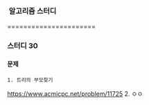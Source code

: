 ###  알고리즘 스터디
======================
### 스터디 30
#### 문제
	1. 트리의 부모찾기
  https://www.acmicpc.net/problem/11725
	2. ㅇㅇ
